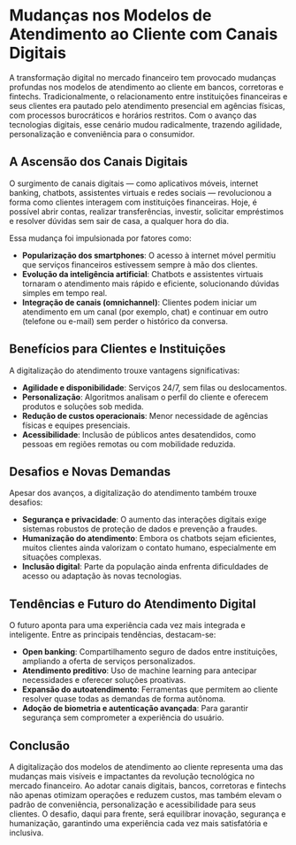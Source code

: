 # Mudanças nos Modelos de Atendimento ao Cliente com Canais Digitais

A transformação digital no mercado financeiro tem provocado mudanças profundas nos modelos de atendimento ao cliente em bancos, corretoras e fintechs. Tradicionalmente, o relacionamento entre instituições financeiras e seus clientes era pautado pelo atendimento presencial em agências físicas, com processos burocráticos e horários restritos. Com o avanço das tecnologias digitais, esse cenário mudou radicalmente, trazendo agilidade, personalização e conveniência para o consumidor.

## A Ascensão dos Canais Digitais

O surgimento de canais digitais — como aplicativos móveis, internet banking, chatbots, assistentes virtuais e redes sociais — revolucionou a forma como clientes interagem com instituições financeiras. Hoje, é possível abrir contas, realizar transferências, investir, solicitar empréstimos e resolver dúvidas sem sair de casa, a qualquer hora do dia.

Essa mudança foi impulsionada por fatores como:

- **Popularização dos smartphones**: O acesso à internet móvel permitiu que serviços financeiros estivessem sempre à mão dos clientes.
- **Evolução da inteligência artificial**: Chatbots e assistentes virtuais tornaram o atendimento mais rápido e eficiente, solucionando dúvidas simples em tempo real.
- **Integração de canais (omnichannel)**: Clientes podem iniciar um atendimento em um canal (por exemplo, chat) e continuar em outro (telefone ou e-mail) sem perder o histórico da conversa.

## Benefícios para Clientes e Instituições

A digitalização do atendimento trouxe vantagens significativas:

- **Agilidade e disponibilidade**: Serviços 24/7, sem filas ou deslocamentos.
- **Personalização**: Algoritmos analisam o perfil do cliente e oferecem produtos e soluções sob medida.
- **Redução de custos operacionais**: Menor necessidade de agências físicas e equipes presenciais.
- **Acessibilidade**: Inclusão de públicos antes desatendidos, como pessoas em regiões remotas ou com mobilidade reduzida.

## Desafios e Novas Demandas

Apesar dos avanços, a digitalização do atendimento também trouxe desafios:

- **Segurança e privacidade**: O aumento das interações digitais exige sistemas robustos de proteção de dados e prevenção a fraudes.
- **Humanização do atendimento**: Embora os chatbots sejam eficientes, muitos clientes ainda valorizam o contato humano, especialmente em situações complexas.
- **Inclusão digital**: Parte da população ainda enfrenta dificuldades de acesso ou adaptação às novas tecnologias.

## Tendências e Futuro do Atendimento Digital

O futuro aponta para uma experiência cada vez mais integrada e inteligente. Entre as principais tendências, destacam-se:

- **Open banking**: Compartilhamento seguro de dados entre instituições, ampliando a oferta de serviços personalizados.
- **Atendimento preditivo**: Uso de machine learning para antecipar necessidades e oferecer soluções proativas.
- **Expansão do autoatendimento**: Ferramentas que permitem ao cliente resolver quase todas as demandas de forma autônoma.
- **Adoção de biometria e autenticação avançada**: Para garantir segurança sem comprometer a experiência do usuário.

## Conclusão

A digitalização dos modelos de atendimento ao cliente representa uma das mudanças mais visíveis e impactantes da revolução tecnológica no mercado financeiro. Ao adotar canais digitais, bancos, corretoras e fintechs não apenas otimizam operações e reduzem custos, mas também elevam o padrão de conveniência, personalização e acessibilidade para seus clientes. O desafio, daqui para frente, será equilibrar inovação, segurança e humanização, garantindo uma experiência cada vez mais satisfatória e inclusiva.